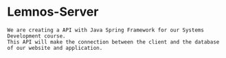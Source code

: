 # Lemnos-Server

    We are creating a API with Java Spring Framework for our Systems Development course.
    This API will make the connection between the client and the database of our website and application.
